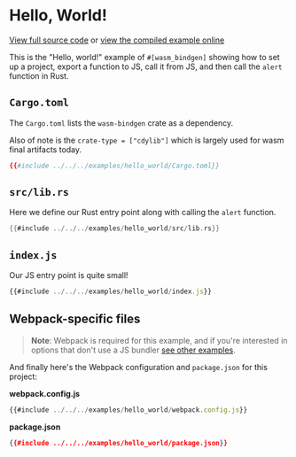 # Hello, World!

[View full source code][code] or [view the compiled example online][online]

[online]: https://rustwasm.github.io/wasm-bindgen/exbuild/hello_world/
[code]: https://github.com/rustwasm/wasm-bindgen/tree/master/examples/hello_world

This is the "Hello, world!" example of `#[wasm_bindgen]` showing how to set up
a project, export a function to JS, call it from JS, and then call the `alert`
function in Rust.

## `Cargo.toml`

The `Cargo.toml` lists the `wasm-bindgen` crate as a dependency.

Also of note is the `crate-type = ["cdylib"]` which is largely used for wasm
final artifacts today.

```toml
{{#include ../../../examples/hello_world/Cargo.toml}}
```

## `src/lib.rs`

Here we define our Rust entry point along with calling the `alert` function.

```rust
{{#include ../../../examples/hello_world/src/lib.rs}}
```

## `index.js`

Our JS entry point is quite small!

```js
{{#include ../../../examples/hello_world/index.js}}
```

## Webpack-specific files

> **Note**: Webpack is required for this example, and if you're interested
> in options that don't use a JS bundler [see other examples][wab].

[wab]: without-a-bundler.html

And finally here's the Webpack configuration and `package.json` for this
project:

**webpack.config.js**

```js
{{#include ../../../examples/hello_world/webpack.config.js}}
```

**package.json**

```json
{{#include ../../../examples/hello_world/package.json}}
```
